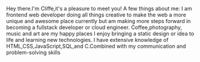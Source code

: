 Hey there.I'm Cliffe,it's a pleasure to meet you!
A few things about me:
I am frontend web developer doing all things creative to make the web a more unique and awesome place currently but am making more steps forward in becoming a fullstack developer or cloud engineer.
Coffee,photography, music and art are my happy places
I enjoy bringing a static design or idea to life and learning new technologies.
I have extensive knowledge of HTML,CSS,JavaScript,SQL,and C.Combined with my communication and problem-solving skills



<!--
**captainwycliffe/captainwycliffe** is a ✨ _special_ ✨ repository because its `README.md` (this file) appears on your GitHub profile.

Here are some ideas to get you started:

- 🔭 I’m currently working on becoming a frontend developer at the moment.
- 🌱 I’m currently learning react just finished javascript,html,css
- 👯 I’m looking to collaborate on ...
- 🤔 I’m looking for help with ...
- 💬 Ask me about anything.Reach me through 
email:captainwycliffe@gmail.com,
whatsapp: +254768025830
instagram:@ft.kibet_

- 📫 How to reach me: ...
- 😄 Pronouns: ...
- ⚡ Fun fact: ...
-->
